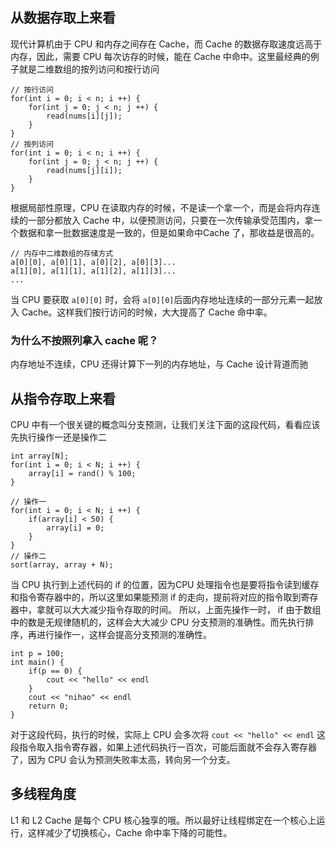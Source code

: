 ## 从数据存取上来看
现代计算机由于 CPU 和内存之间存在 Cache，而 Cache 的数据存取速度远高于内存，因此，需要 CPU 每次访存的时候，能在 Cache 中命中。这里最经典的例子就是二维数组的按列访问和按行访问
```
// 按行访问
for(int i = 0; i < n; i ++) {
	for(int j = 0; j < n; j ++) {
		read(nums[i][j]);
	}
}
// 按列访问
for(int i = 0; i < n; i ++) {
	for(int j = 0; j < n; j ++) {
		read(nums[j][i]);
	}
}
```
根据局部性原理，CPU 在读取内存的时候，不是读一个拿一个，而是会将内存连续的一部分都放入 Cache 中，以便预测访问，只要在一次传输承受范围内，拿一个数据和拿一批数据速度是一致的，但是如果命中Cache 了，那收益是很高的。
```
// 内存中二维数组的存储方式
a[0][0], a[0][1], a[0][2], a[0][3]...
a[1][0], a[1][1], a[1][2], a[1][3]...
...
```
当 CPU 要获取 `a[0][0]` 时，会将 `a[0][0]`后面内存地址连续的一部分元素一起放入 Cache。这样我们按行访问的时候，大大提高了 Cache 命中率。
### 为什么不按照列拿入 cache 呢？
内存地址不连续，CPU 还得计算下一列的内存地址，与 Cache 设计背道而驰
## 从指令存取上来看
CPU 中有一个很关键的概念叫分支预测，让我们关注下面的这段代码，看看应该先执行操作一还是操作二
```
int array[N];
for(int i = 0; i < N; i ++) {
	array[i] = rand() % 100;
}

// 操作一
for(int i = 0; i < N; i ++) {
	if(array[i] < 50) {
		array[i] = 0;
	}
}
// 操作二
sort(array, array + N);
```
当 CPU 执行到上述代码的 if 的位置，因为CPU 处理指令也是要将指令读到缓存和指令寄存器中的，所以这里如果能预测 if 的走向，提前将对应的指令取到寄存器中，拿就可以大大减少指令存取的时间。
所以，上面先操作一时， if 由于数组中的数是无规律随机的，这样会大大减少 CPU 分支预测的准确性。而先执行排序，再进行操作一，这样会提高分支预测的准确性。
```
int p = 100;
int main() {
	if(p == 0) {
		cout << "hello" << endl
	}
	cout << "nihao" << endl
	return 0;
}
```
对于这段代码，执行的时候，实际上 CPU 会多次将 `cout << "hello" << endl` 这段指令取入指令寄存器，如果上述代码执行一百次，可能后面就不会存入寄存器了，因为 CPU 会认为预测失败率太高，转向另一个分支。
## 多线程角度
L1 和 L2 Cache 是每个 CPU 核心独享的哦。所以最好让线程绑定在一个核心上运行，这样减少了切换核心，Cache 命中率下降的可能性。